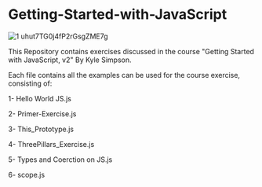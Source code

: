 # Getting-Started-with-JavaScript

![1 uhut7TG0j4fP2rGsgZME7g](https://user-images.githubusercontent.com/15929568/204512063-4216bb5d-0380-4160-a001-6c801a082b5c.png)

This Repository contains exercises discussed in the course "Getting Started with JavaScript, v2" By Kyle Simpson.

Each file contains all the examples can be used for the course exercise, consisting of:

1- Hello World JS.js

2- Primer-Exercise.js

3- This_Prototype.js

4- ThreePillars_Exercise.js

5- Types and Coerction on JS.js

6- scope.js
